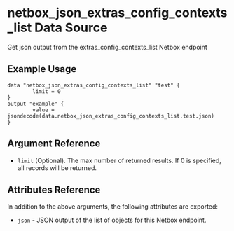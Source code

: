 # netbox\_json\_extras\_config\_contexts\_list Data Source

Get json output from the extras_config_contexts_list Netbox endpoint

## Example Usage

```hcl
data "netbox_json_extras_config_contexts_list" "test" {
        limit = 0
}
output "example" {
        value = jsondecode(data.netbox_json_extras_config_contexts_list.test.json)
}
```

## Argument Reference

* ``limit`` (Optional). The max number of returned results. If 0 is specified, all records will be returned.

## Attributes Reference

In addition to the above arguments, the following attributes are exported:
* ``json`` - JSON output of the list of objects for this Netbox endpoint.

